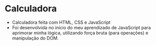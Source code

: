 # Calculadora
- Calculadora feita com HTML, CSS e JavaScript
- Foi desenvolvida no início do meu aprendizado de JavaScript para aprimorar minha lógica, utilizando força bruta (para operações) e manipulação do DOM.
